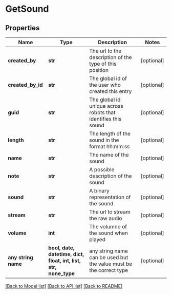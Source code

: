 # GetSound


## Properties
Name | Type | Description | Notes
------------ | ------------- | ------------- | -------------
**created_by** | **str** | The url to the description of the type of this position | [optional] 
**created_by_id** | **str** | The global id of the user who created this entry | [optional] 
**guid** | **str** | The global id unique across robots that identifies this sound | [optional] 
**length** | **str** | The length of the sound in the format hh:mm:ss | [optional] 
**name** | **str** | The name of the sound | [optional] 
**note** | **str** | A possible description of the sound | [optional] 
**sound** | **str** | A binary representation of the sound | [optional] 
**stream** | **str** | The url to stream the raw audio | [optional] 
**volume** | **int** | The volumne of the sound when played | [optional] 
**any string name** | **bool, date, datetime, dict, float, int, list, str, none_type** | any string name can be used but the value must be the correct type | [optional]

[[Back to Model list]](../README.md#documentation-for-models) [[Back to API list]](../README.md#documentation-for-api-endpoints) [[Back to README]](../README.md)


